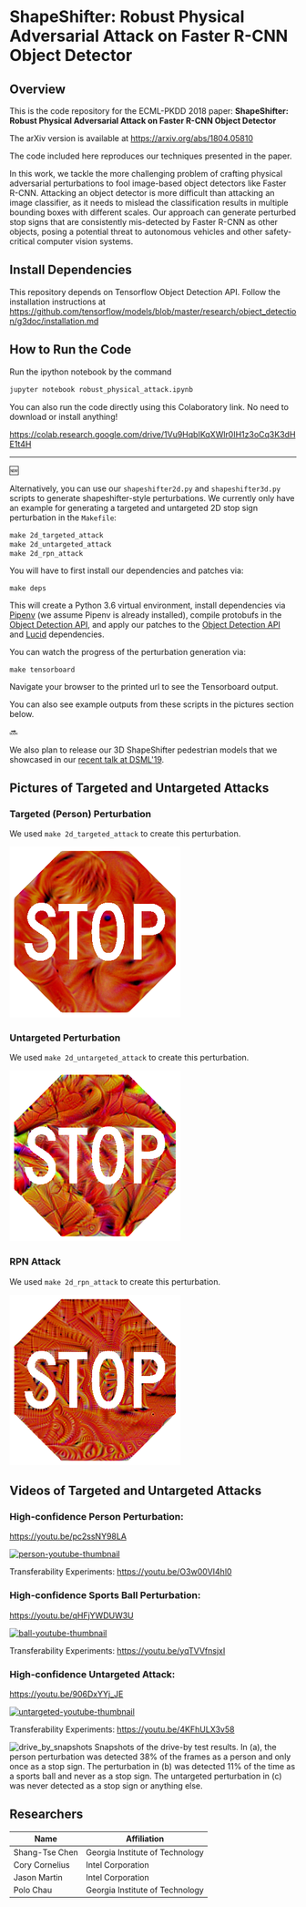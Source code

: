 # ShapeShifter: Robust Physical Adversarial Attack on Faster R-CNN Object Detector

## Overview

This is the code repository for the ECML-PKDD 2018 paper: **ShapeShifter: Robust Physical Adversarial Attack on Faster R-CNN Object Detector**

The arXiv version is available at https://arxiv.org/abs/1804.05810

The code included here reproduces our techniques presented in the paper.

In this work, we tackle the more challenging problem of crafting physical adversarial perturbations to fool image-based object detectors like Faster R-CNN.
Attacking an object detector is more difficult than attacking an image classifier, as it needs to mislead the classification results in multiple bounding boxes with different scales.
Our approach can generate perturbed stop signs that are consistently mis-detected by Faster R-CNN as other objects, posing a potential threat to autonomous vehicles and other safety-critical computer vision systems.


## Install Dependencies

This repository depends on Tensorflow Object Detection API.
Follow the installation instructions at https://github.com/tensorflow/models/blob/master/research/object_detection/g3doc/installation.md

## How to Run the Code

Run the ipython notebook by the command
```bash
jupyter notebook robust_physical_attack.ipynb
```

You can also run the code directly using this Colaboratory link. No need to download or install anything!

https://colab.research.google.com/drive/1Vu9HqbIKqXWlr0IH1z3oCq3K3dHE1t4H

---
:new:

Alternatively, you can use our `shapeshifter2d.py` and `shapeshifter3d.py` scripts to generate shapeshifter-style perturbations. We currently only have an example for generating a targeted and untargeted 2D stop sign perturbation in the `Makefile`:
```
make 2d_targeted_attack
make 2d_untargeted_attack
make 2d_rpn_attack
```

You will have to first install our dependencies and patches via:
```
make deps
```
This will create a Python 3.6 virtual environment, install dependencies via [Pipenv](https://pipenv.kennethreitz.org/en/latest/) (we assume Pipenv is already installed), compile protobufs in the [Object Detection API](https://github.com/tensorflow/models/tree/master/research/object_detection), and apply our patches to the [Object Detection API](https://github.com/tensorflow/models/tree/master/research/object_detection) and [Lucid](https://github.com/tensorflow/lucid) dependencies.

You can watch the progress of the perturbation generation via:
```
make tensorboard
```
Navigate your browser to the printed url to see the Tensorboard output.

You can also see example outputs from these scripts in the pictures section below.

:soon:

We also plan to release our 3D ShapeShifter pedestrian models that we showcased in our [recent talk at DSML'19](https://arxiv.org/abs/1904.12622).

## Pictures of Targeted and Untargeted Attacks
### Targeted (Person) Perturbation
We used `make 2d_targeted_attack` to create this perturbation.

![2D Targeted Attack (person)](imgs/2d_targeted_attack.png)

### Untargeted Perturbation
We used `make 2d_untargeted_attack` to create this perturbation.

![2D Untargeted Attack](imgs/2d_untargeted_attack.png)

### RPN Attack
We used `make 2d_rpn_attack` to create this perturbation.

![2D RPN Attack](imgs/2d_rpn_attack.png)

## Videos of Targeted and Untargeted Attacks

### High-confidence Person Perturbation:
https://youtu.be/pc2ssNY98LA

[![person-youtube-thumbnail](imgs/person-youtube-thumbnail.png)](https://youtu.be/pc2ssNY98LA)

Transferability Experiments: https://youtu.be/O3w00VI4hl0

### High-confidence Sports Ball Perturbation:
https://youtu.be/qHFjYWDUW3U

[![ball-youtube-thumbnail](imgs/ball-youtube-thumbnail.png)](https://youtu.be/qHFjYWDUW3U)

Transferability Experiments: https://youtu.be/yqTVVfnsjxI

### High-confidence Untargeted Attack:
https://youtu.be/906DxYYj_JE

[![untargeted-youtube-thumbnail](imgs/untargeted-youtube-thumbnail.png)](https://youtu.be/906DxYYj_JE)

Transferability Experiments: https://youtu.be/4KFhULX3v58

![drive_by_snapshots](imgs/drive_by_snapshots.jpg)
Snapshots of the drive-by test results. In (a), the person perturbation was detected 38% of the frames as a person and only once as a stop sign. The perturbation in (b) was detected 11% of the time as a sports ball and never as a stop sign. The untargeted perturbation in (c) was never detected as a stop sign or anything else.



## Researchers

|  Name                 | Affiliation                     |
|-----------------------|---------------------------------|
| Shang-Tse Chen        | Georgia Institute of Technology |
| Cory Cornelius        | Intel Corporation               |
| Jason Martin          | Intel Corporation               |
| Polo Chau             | Georgia Institute of Technology |
